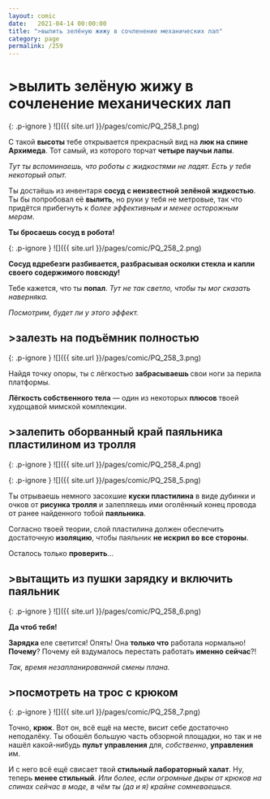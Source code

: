 ```yaml
---
layout: comic
date:   2021-04-14 00:00:00 
title: ">вылить зелёную жижу в сочленение механических лап"
category: page
permalink: /259
---
```

# >вылить зелёную жижу в сочленение механических лап

{: .p-ignore }
![]({{ site.url }}/pages/comic/PQ_258_1.png)

С такой <strong>высоты </strong>тебе открывается прекрасный вид на <strong>люк на спине Архимеда</strong>. Тот самый, из которого торчат <strong>четыре паучьи лапы</strong>.

<em>Тут ты вспоминаешь, что роботы с жидкостями не ладят. Есть у тебя некоторый опыт.</em>

Ты достаёшь из инвентаря <strong>сосуд с неизвестной зелёной жидкостью</strong>. Ты бы попробовал её <strong>вылить</strong>, но руки у тебя не метровые, так что придётся прибегнуть к <em>более эффективным и менее осторожным мерам</em>.

<strong>Ты бросаешь сосуд в робота!</strong>

{: .p-ignore }
![]({{ site.url }}/pages/comic/PQ_258_2.png)

<strong>Сосуд вдребезги разбивается, разбрасывая осколки стекла и капли своего содержимого повсюду!</strong>

Тебе кажется, что ты <strong>попал</strong>. <em>Тут не так светло, чтобы ты мог сказать наверняка.</em>

<em>Посмотрим, будет ли у этого эффект.</em>

## >залезть на подъёмник полностью

{: .p-ignore }
![]({{ site.url }}/pages/comic/PQ_258_3.png)

Найдя точку опоры, ты с лёгкостью <strong>забрасываешь </strong>свои ноги за перила платформы. 

<strong>Лёгкость собственного тела</strong> — один из некоторых <strong>плюсов </strong>твоей худощавой мимской комплекции.

## >залепить оборванный край паяльника пластилином из тролля

{: .p-ignore }
![]({{ site.url }}/pages/comic/PQ_258_4.png)

{: .p-ignore }
![]({{ site.url }}/pages/comic/PQ_258_5.png)

Ты отрываешь немного засохшие <strong>куски пластилина</strong> в виде дубинки и очков от <strong>рисунка тролля</strong> и залепляешь ими оголённый конец провода от ранее найденного тобой <strong>паяльника</strong>.

Согласно твоей теории, слой пластилина должен обеспечить достаточную <strong>изоляцию</strong>, чтобы паяльник <strong>не искрил во все стороны</strong>.

Осталось только <strong>проверить</strong>...

## >вытащить из пушки зарядку и включить паяльник

{: .p-ignore }
![]({{ site.url }}/pages/comic/PQ_258_6.png)

<strong>Да чтоб тебя!</strong>

<strong>Зарядка </strong>еле светится! Опять! Она <strong>только что</strong> работала нормально! <strong>Почему</strong>? Почему ей вздумалось перестать работать <strong>именно сейчас</strong>?!

<em>Так, время незапланированной смены плана.</em>

## >посмотреть на трос с крюком

{: .p-ignore }
![]({{ site.url }}/pages/comic/PQ_258_7.png)

Точно, <strong>крюк</strong>. Вот он, всё ещё на месте, висит себе достаточно неподалёку. Ты обошёл большую часть обзорной площадки, но так и не нашёл какой-нибудь <strong>пульт управления</strong> для, <em>собственно</em>, <strong>управления </strong>им.

И с него всё ещё свисает твой <strong>стильный лабораторный халат</strong>. Ну, теперь <strong>менее стильный</strong>. <em>Или более, если огромные дыры от крюков на спинах сейчас в моде, в чём ты (да и я) крайне сомневаешься.</em>
